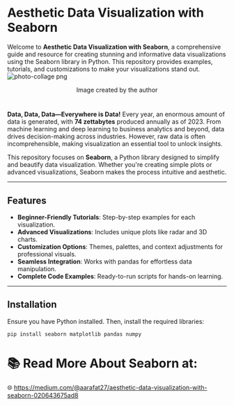 # Aesthetic Data Visualization with Seaborn

Welcome to **Aesthetic Data Visualization with Seaborn**, a comprehensive guide and resource for creating stunning and informative data visualizations using the Seaborn library in Python. This repository provides examples, tutorials, and customizations to make your visualizations stand out.
![photo-collage png](https://github.com/user-attachments/assets/33cb2338-e279-40eb-9bc5-85678f479caf)
<p align="center">Image created by the author</p>

#
**Data, Data, Data—Everywhere is Data!** Every year, an enormous amount of data is generated, with **74 zettabytes** produced annually as of 2023. From machine learning and deep learning to business analytics and beyond, data drives decision-making across industries. However, raw data is often incomprehensible, making visualization an essential tool to unlock insights.

This repository focuses on **Seaborn**, a Python library designed to simplify and beautify data visualization. Whether you're creating simple plots or advanced visualizations, Seaborn makes the process intuitive and aesthetic.

---

## Features

- **Beginner-Friendly Tutorials**: Step-by-step examples for each visualization.
- **Advanced Visualizations**: Includes unique plots like radar and 3D charts.
- **Customization Options**: Themes, palettes, and context adjustments for professional visuals.
- **Seamless Integration**: Works with pandas for effortless data manipulation.
- **Complete Code Examples**: Ready-to-run scripts for hands-on learning.

---

## Installation

Ensure you have Python installed. Then, install the required libraries:

```bash
pip install seaborn matplotlib pandas numpy
```
# 📚 Read More About Seaborn at: 
🌐 https://medium.com/@aarafat27/aesthetic-data-visualization-with-seaborn-020643675ad8
